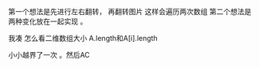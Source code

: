 第一个想法是先进行左右翻转， 再翻转图片 这样会遍历两次数组
第二个想法是 两种变化放在一起实现 。


我凑  怎么看二维数组大小
A.length和A[i].length

小小越界了一次 。然后AC